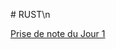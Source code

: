 #   R U S T \n
 

[Prise de note du Jour 1](https://github.com/Yumgi/RUST/blob/main/Jour_1/README.md)

 

